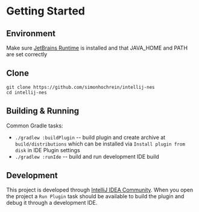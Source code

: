# Getting Started

## Environment

Make sure [JetBrains Runtime](https://github.com/JetBrains/JetBrainsRuntime/releases) is installed and that JAVA_HOME and PATH are set correctly

## Clone

```shell
git clone https://github.com/simonhochrein/intellij-nes
cd intellij-nes
```

## Building & Running

Common Gradle tasks:
* `./gradlew :buildPlugin` -- build plugin and create archive at `build/distributions` which can be installed via `Install plugin from disk` in IDE Plugin settings
* `./gradlew :runIde` -- build and run development IDE build

## Development

This project is developed through [IntelliJ IDEA Community](https://www.jetbrains.com/idea/download/). When you open the project a `Run Plugin` task should be available to build the plugin and debug it through a development IDE.